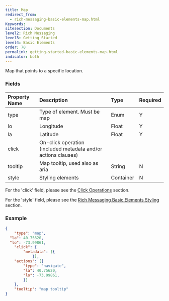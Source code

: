 ```yaml
---
title: Map
redirect_from:
  - rich-messaging-basic-elements-map.html
Keywords:
sitesection: Documents
level2: Rich Messaging
level3: Getting Started
level4: Basic Elements
order: 70
permalink: getting-started-basic-elements-map.html
indicator: both
---
```


Map that points to a specific location.

### Fields

| Property Name | Description | Type | Required |
| :--- | :--- | :--- | :--- |
| type | Type of element. Must be map | Enum | Y |
| lo | Longitude | Float | Y |
| la | Latitude | Float | Y |
| click | On-click operation (included metadata and/or actions clauses) |  |  |
| tooltip | Map tooltip, used also as aria | String | N |
| style | Styling elements  | Container | N | |

For the 'click' field, please see the [Click Operations](rich-messaging-click-ops.html) section.

For the 'style' field, please see the [Rich Messaging Basic Elements Styling](rich-messaging-styling.html) section.

### Example

```json
{
	"type": "map",
  "la": 40.75620,
  "lo": -73.99861,
	"click": {
		"metadata": [{
	        }],
    "actions": [{
        "type": "navigate",
        "la": 40.75620,
        "lo": -73.99861,
		}]
	},
	"tooltip": "map tooltip"
}
```
